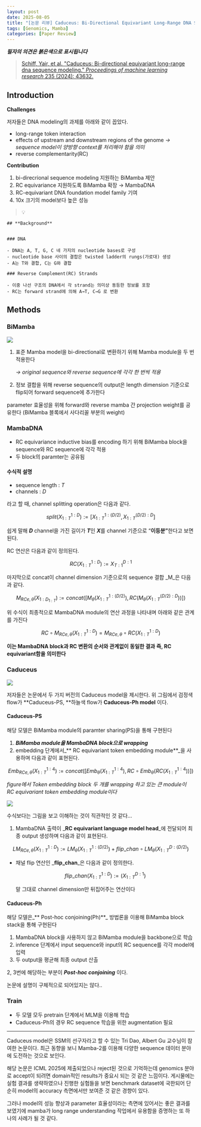 ```yaml
---
layout: post
date: 2025-08-05
title: "[논문 리뷰] Caduceus: Bi-Directional Equivariant Long-Range DNA Sequence Modeling"
tags: [Genomics, Mamba]
categories: [Paper Review]
---
```


<span class="notion-red">_**필자의 의견은 붉은색으로 표시됩니다**_</span>


> [Schiff, Yair, et al. "Caduceus: Bi-directional equivariant long-range dna sequence modeling." ](https://pmc.ncbi.nlm.nih.gov/articles/PMC12189541/)[_Proceedings of machine learning research_](https://pmc.ncbi.nlm.nih.gov/articles/PMC12189541/)[ 235 (2024): 43632.](https://pmc.ncbi.nlm.nih.gov/articles/PMC12189541/)



## Introduction


**Challenges**


저자들은 DNA modeling의 과제를 아래와 같이 꼽았다.

- long-range token interaction
- effects of upstream and downstream regions of the genome 
_→ sequence model이 양방향 context를 처리해야 함을 의미_
- reverse complementarity(RC)

**Contribution**

1. bi-direcrional sequence modeling 지원하는 BiMamba 제안
1. RC equivariance 지원하도록 BiMamba 확장 → MambaDNA
1. RC-equivariant DNA foundation model family 기여
1. 10x 크기의 model보다 높은 성능

> 💡 


	## **Background**


	### DNA

	- DNA는 A, T, G, C 네 가지의 nucleotide bases로 구성
	- nucleotide base 사이의 결합은 twisted ladder의 rungs(가로대) 생성
	- A는 T와 결합, C는 G와 결합

	### Reverse Complement(RC) Strands

	- 이중 나선 구조의 DNA에서 각 strand는 의미상 동등한 정보를 포함
	- RC는 forward strand에 의해 A→T, C→G 로 변환


## Methods



### BiMamba


![](https://prod-files-secure.s3.us-west-2.amazonaws.com/542b861c-36a8-4051-84e5-8804b6728dba/2c247d59-7815-4980-99f0-8f0d21f445a7/image.png?X-Amz-Algorithm=AWS4-HMAC-SHA256&X-Amz-Content-Sha256=UNSIGNED-PAYLOAD&X-Amz-Credential=ASIAZI2LB466Z5SMLGEK%2F20250809%2Fus-west-2%2Fs3%2Faws4_request&X-Amz-Date=20250809T024050Z&X-Amz-Expires=3600&X-Amz-Security-Token=IQoJb3JpZ2luX2VjEHoaCXVzLXdlc3QtMiJGMEQCIEtbBIRJi1Ki7tYZugLcz3HNNlu437b03wO9zfzKcJbyAiAX%2BuIjHS6PBTxhCMjSLGLdUX7V%2FNb04nl5dxdZqtYrPCqIBAiz%2F%2F%2F%2F%2F%2F%2F%2F%2F%2F8BEAAaDDYzNzQyMzE4MzgwNSIMd%2FPuCDSg8vWhMj61KtwD%2Fc%2FWO3knkpjBG7LU1SENl1LtjVI%2BoupjIHpUW6jls0wSMszv4fJU48l87qGa39jA6PHT3Zs5KZz3ZKH4EEXu5AtcKb7xiZOG8AmzMTYxWAMYfwy5xrS7B4n%2F%2FKWQu5Dgbc8MnnlQiQ88JoWsZ9w76dgeb5NxAEzqyZy4NBOmcUG8TKfAXx0Uvj%2FLLhANOp3lts8yfiLd%2FF6enEESAz5EyYaOhJvCVxNYz%2F4S6q%2FLARaQxSNPrfs3FXXqgIx%2BO5U%2FH0mzuQCYY4A1tA7t76rd22rztjWHrJJITe8Q939jo30Rrjl0iBJGBmQQ003kR85gow2%2BZYBXpEKfyirZcnO44VSk2rwgkp6jwn1o2FE59BD4XDdsO3YpwqCo4rwjN8Dj1AMUfQNbnxZcYznk20ds%2BfdI1E7yUoPAYOsG5bwDgbqfHNHAKwlurLsX5b%2F4hFisWk2mY6ndrfjVqa5CR%2FPq5G4MCXZBTfY6ktvcBvN1z4U4FkfyRQQQFfyS6SsKn4pZodw48RUqwsd7TAGGOSvz92ZBq2JhcTmV%2BVwDKinsvL4ves7NDqBrrivF%2Bsycpnn4OWxxsNyivlY015SuZ219%2BmMVAQU6m4TzSGgzwGSjLM7dnCJLHfWEAkbEe3kwxNzaxAY6pgGWJC67KRY7I4Eo%2BRzcUzaJBAIsfw215K4h5bODevY13c12q8DeCUKndwWlHrvyGkI4Ko%2Bydiv9awnphfex0%2B6mPM%2F%2Fm8qfejlgm2Ke0puOxbpHcRnHm%2BXVwz4P61T0S4vxM%2Fa7aIhbLj8RzMLAz3KvFwf0NL7iSlGjo61k3lSr9617467U%2BJyNg1UVstZ8JsicoS%2FRrwMOkkRhOycATiI2PPqB%2FoNM&X-Amz-Signature=51072e44c49b56bfb5e7afd9cbfb50202623f62f396b6d00d1967b36e0acc1f3&X-Amz-SignedHeaders=host&x-amz-checksum-mode=ENABLED&x-id=GetObject)

1. 표준 Mamba model을 bi-directional로 변환하기 위해 Mamba module을 두 번 적용한다

	_→ original sequence와 reverse sequence에 각각 한 번씩 적용_

1. 정보 결합을 위해 reverse sequence의 output은 length dimension 기준으로 flip되어 forward sequence에 추가한다

parameter 효율성을 위해 forward와 reverse mamba 간 projection weight를 공유한다 (BiMamba 블록에서 사다리꼴 부분의 weight)



### MambaDNA

- RC equivariance inductive bias를 encoding 하기 위해 BiMamba block을 sequence와 RC sequence에 각각 적용
- 두 block의 paramter는 공유됨


#### 수식적 설명

- sequence length : _T_
- channels : _D_

라고 할 때,  channel splitting operation은 다음과 같다.


$$
split(X^{1:D}_{1:T}):=[X^{1:(D/2)}_{1:T},X^{(D/2):D}_{1:T}]
$$


<span class="notion-red">쉽게 말해 </span><span class="notion-red">_**D**_</span><span class="notion-red"> channel을 가진 길이가 </span><span class="notion-red">_**T**_</span><span class="notion-red">인 </span><span class="notion-red">_**X**_</span><span class="notion-red">를 channel 기준으로 “</span><span class="notion-red">**이등분”**</span><span class="notion-red">한다고 보면 된다.</span>


RC 연산은 다음과 같이 정의된다.


$$
RC(X^{1:D}_{1:T}):=X^{D:1}_{T:1}
$$


마지막으로 concat이 channel dimension 기준으로의 sequence 결합 _M_은 다음과 같다.


$$
M_{RCe,\theta}(X_{1:D_{1:T}}):=concat([M_{\theta}(X^{1:(D/2)}_{1:T}),RC(M_{\theta}(X^{(D/2):D}_{1:T}))])
$$


위 수식이 최종적으로 MambaDNA module의 연산 과정을 나타내며 아래와 같은 관계를 가진다


$$
RC\circ M_{RCe,\theta}(X^{1:D}_{1:T}) = M_{RCe,\theta} \circ RC(X^{1:D}_{1:T})
$$


**이는 MambaDNA block과 RC 변환의 순서와 관계없이 동일한 결과 즉, RC equivariant함을 의미한다**



### Caduceus


![](https://prod-files-secure.s3.us-west-2.amazonaws.com/542b861c-36a8-4051-84e5-8804b6728dba/f94a60d7-8145-473b-aef9-7c68d3ec604a/image.png?X-Amz-Algorithm=AWS4-HMAC-SHA256&X-Amz-Content-Sha256=UNSIGNED-PAYLOAD&X-Amz-Credential=ASIAZI2LB466Z5SMLGEK%2F20250809%2Fus-west-2%2Fs3%2Faws4_request&X-Amz-Date=20250809T024050Z&X-Amz-Expires=3600&X-Amz-Security-Token=IQoJb3JpZ2luX2VjEHoaCXVzLXdlc3QtMiJGMEQCIEtbBIRJi1Ki7tYZugLcz3HNNlu437b03wO9zfzKcJbyAiAX%2BuIjHS6PBTxhCMjSLGLdUX7V%2FNb04nl5dxdZqtYrPCqIBAiz%2F%2F%2F%2F%2F%2F%2F%2F%2F%2F8BEAAaDDYzNzQyMzE4MzgwNSIMd%2FPuCDSg8vWhMj61KtwD%2Fc%2FWO3knkpjBG7LU1SENl1LtjVI%2BoupjIHpUW6jls0wSMszv4fJU48l87qGa39jA6PHT3Zs5KZz3ZKH4EEXu5AtcKb7xiZOG8AmzMTYxWAMYfwy5xrS7B4n%2F%2FKWQu5Dgbc8MnnlQiQ88JoWsZ9w76dgeb5NxAEzqyZy4NBOmcUG8TKfAXx0Uvj%2FLLhANOp3lts8yfiLd%2FF6enEESAz5EyYaOhJvCVxNYz%2F4S6q%2FLARaQxSNPrfs3FXXqgIx%2BO5U%2FH0mzuQCYY4A1tA7t76rd22rztjWHrJJITe8Q939jo30Rrjl0iBJGBmQQ003kR85gow2%2BZYBXpEKfyirZcnO44VSk2rwgkp6jwn1o2FE59BD4XDdsO3YpwqCo4rwjN8Dj1AMUfQNbnxZcYznk20ds%2BfdI1E7yUoPAYOsG5bwDgbqfHNHAKwlurLsX5b%2F4hFisWk2mY6ndrfjVqa5CR%2FPq5G4MCXZBTfY6ktvcBvN1z4U4FkfyRQQQFfyS6SsKn4pZodw48RUqwsd7TAGGOSvz92ZBq2JhcTmV%2BVwDKinsvL4ves7NDqBrrivF%2Bsycpnn4OWxxsNyivlY015SuZ219%2BmMVAQU6m4TzSGgzwGSjLM7dnCJLHfWEAkbEe3kwxNzaxAY6pgGWJC67KRY7I4Eo%2BRzcUzaJBAIsfw215K4h5bODevY13c12q8DeCUKndwWlHrvyGkI4Ko%2Bydiv9awnphfex0%2B6mPM%2F%2Fm8qfejlgm2Ke0puOxbpHcRnHm%2BXVwz4P61T0S4vxM%2Fa7aIhbLj8RzMLAz3KvFwf0NL7iSlGjo61k3lSr9617467U%2BJyNg1UVstZ8JsicoS%2FRrwMOkkRhOycATiI2PPqB%2FoNM&X-Amz-Signature=0bdda3f710f80937807030a7d5a34774fbefbc2bd10e6e494ac89323983bceeb&X-Amz-SignedHeaders=host&x-amz-checksum-mode=ENABLED&x-id=GetObject)


저자들은 논문에서 두 가지 버전의 Caduceus model을 제시한다. 위 그림에서 검정색 flow가 **Caduceus-PS, **하늘색 flow가 **Caduceus-Ph model** 이다.



#### Caduceus-PS


해당 모델은 BiMamba module의 paramter sharing(PS)을 통해 구현된다

1. _**BiMamba module을 MambaDNA block으로 wrapping**_
1. embedding 단계에서_** RC equivariant token embedding module**_을 사용하며 다음과 같이 표현된다.

$$
Emb_{RCe,\theta}(X^{1:4}_{1:T}):=concat([Emb_{\theta}(X^{1:4}_{1:T}),RC \circ Emb_{\theta}(RC(X^{1:4}_{1:T}))])
$$


_figure에서 Token embedding block 두 개를 wrapping 하고 있는 큰 module이 RC equivariant token embedding module이다_


![](https://prod-files-secure.s3.us-west-2.amazonaws.com/542b861c-36a8-4051-84e5-8804b6728dba/b175e4da-71eb-4e91-8c23-a06dabe673c9/image.png?X-Amz-Algorithm=AWS4-HMAC-SHA256&X-Amz-Content-Sha256=UNSIGNED-PAYLOAD&X-Amz-Credential=ASIAZI2LB466Z5SMLGEK%2F20250809%2Fus-west-2%2Fs3%2Faws4_request&X-Amz-Date=20250809T024050Z&X-Amz-Expires=3600&X-Amz-Security-Token=IQoJb3JpZ2luX2VjEHoaCXVzLXdlc3QtMiJGMEQCIEtbBIRJi1Ki7tYZugLcz3HNNlu437b03wO9zfzKcJbyAiAX%2BuIjHS6PBTxhCMjSLGLdUX7V%2FNb04nl5dxdZqtYrPCqIBAiz%2F%2F%2F%2F%2F%2F%2F%2F%2F%2F8BEAAaDDYzNzQyMzE4MzgwNSIMd%2FPuCDSg8vWhMj61KtwD%2Fc%2FWO3knkpjBG7LU1SENl1LtjVI%2BoupjIHpUW6jls0wSMszv4fJU48l87qGa39jA6PHT3Zs5KZz3ZKH4EEXu5AtcKb7xiZOG8AmzMTYxWAMYfwy5xrS7B4n%2F%2FKWQu5Dgbc8MnnlQiQ88JoWsZ9w76dgeb5NxAEzqyZy4NBOmcUG8TKfAXx0Uvj%2FLLhANOp3lts8yfiLd%2FF6enEESAz5EyYaOhJvCVxNYz%2F4S6q%2FLARaQxSNPrfs3FXXqgIx%2BO5U%2FH0mzuQCYY4A1tA7t76rd22rztjWHrJJITe8Q939jo30Rrjl0iBJGBmQQ003kR85gow2%2BZYBXpEKfyirZcnO44VSk2rwgkp6jwn1o2FE59BD4XDdsO3YpwqCo4rwjN8Dj1AMUfQNbnxZcYznk20ds%2BfdI1E7yUoPAYOsG5bwDgbqfHNHAKwlurLsX5b%2F4hFisWk2mY6ndrfjVqa5CR%2FPq5G4MCXZBTfY6ktvcBvN1z4U4FkfyRQQQFfyS6SsKn4pZodw48RUqwsd7TAGGOSvz92ZBq2JhcTmV%2BVwDKinsvL4ves7NDqBrrivF%2Bsycpnn4OWxxsNyivlY015SuZ219%2BmMVAQU6m4TzSGgzwGSjLM7dnCJLHfWEAkbEe3kwxNzaxAY6pgGWJC67KRY7I4Eo%2BRzcUzaJBAIsfw215K4h5bODevY13c12q8DeCUKndwWlHrvyGkI4Ko%2Bydiv9awnphfex0%2B6mPM%2F%2Fm8qfejlgm2Ke0puOxbpHcRnHm%2BXVwz4P61T0S4vxM%2Fa7aIhbLj8RzMLAz3KvFwf0NL7iSlGjo61k3lSr9617467U%2BJyNg1UVstZ8JsicoS%2FRrwMOkkRhOycATiI2PPqB%2FoNM&X-Amz-Signature=fe70fde4a9139b1b0b9c6f7849dc52ffc992cd7564885c5e69e6687a7be24ee2&X-Amz-SignedHeaders=host&x-amz-checksum-mode=ENABLED&x-id=GetObject)


<span class="notion-red">수식보다는 그림을 보고 이해하는 것이 직관적인 것 같다…</span>

1. MambaDNA 출력이 _**RC equivariant language model head**_에 전달되어 최종 output 생성하며 다음과 같이 표현된다.

$$
LM_{RCe,\theta}(X^{1:D}_{1:T}):= LM_{\theta}(X^{1:(D/2)}_{1:T})+flip\_chan\circ LM_{\theta}(X^{D:(D/2)}_{1:T})
$$

- 채널 flip 연산인 _**flip\_chan**_은 다음과 같이 정의한다.

	$$
	flip\_chan(X^{1:D}_{1:T}):=(X^{D:1}_{1:T})
	$$


	말 그대로 channel dimension만 뒤집어주는 연산이다



#### Caduceus-Ph


해당 모델은_** Post-hoc conjoining(Ph)**_ 방법론을 이용해 BiMamba block stack을 통해 구현된다

1. MambaDNA block을 사용하지 않고 BiMamba module을 backbone으로 학습
1. inference 단계에서 input sequence와 input의 RC sequence를 각각 model에 입력
1. 두 output을 평균해 최종 output 산출

2, 3번에 해당하는 부분이 _**Post-hoc conjoining**_ 이다.


<span class="notion-red">논문에 설명이 구체적으로 되어있지는 않다..</span>



### Train

- 두 모델 모두 pretrain 단계에서 MLM을 이용해 학습
- Caduceus-Ph의 경우 RC sequence 학습을 위한 augmentation 필요

---


<span class="notion-red">Caduceus model은 SSM의 선구자라고 할 수 있는 Tri Dao, Albert Gu 교수님이 참여한 논문이다. 최근 동향을 보니 Mamba-2를 이용해 다양한 sequence 데이터 분야에 도전하는 것으로 보인다.</span>


<span class="notion-red">해당 논문은 ICML 2025에 제출되었으나 reject된 것으로 기억하는데 genomics 분야로 accept이 되려면 domain적인 results가 중요시 되는 것 같은 느낌이다. 게시물에는 실험 결과를 생략하였으나 진행한 실험들을 보면 benchmark dataset에 국한되어 단순히 model의 accuracy 측면에서만 보여준 것 같은 경향이 있다.</span>


<span class="notion-red">그러나 model의 성능 향상과 parameter 효율성이라는 측면에 있어서는 좋은 결과를 보였기에 mamba가 long range understanding 작업에서 유용함을 증명하는 또 하나의 사례가 될 것 같다.</span>

